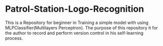 # Patrol-Station-Logo-Recognition
This is a Repository for beginner in Training a simple model with using MLPClassifier(Multilayers Perceptron). The purpose of this repository it for the author to record and perform version control in his self-learning process.
